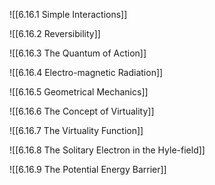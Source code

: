 
![[6.16.1 Simple Interactions]]

![[6.16.2 Reversibility]]

![[6.16.3 The Quantum of Action]]

![[6.16.4 Electro-magnetic Radiation]]

![[6.16.5 Geometrical Mechanics]]

![[6.16.6 The Concept of Virtuality]]

![[6.16.7 The Virtuality Function]]

![[6.16.8 The Solitary Electron in the Hyle-field]]

![[6.16.9 The Potential Energy Barrier]]
